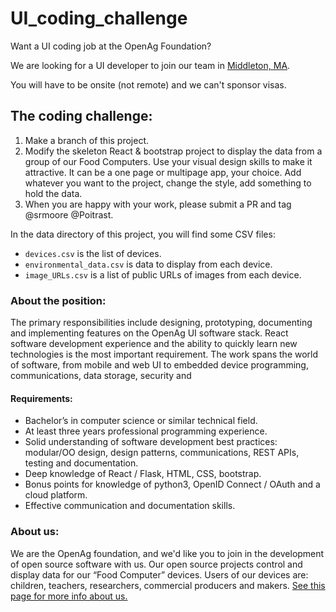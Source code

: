 # UI_coding_challenge
Want a UI coding job at the OpenAg Foundation?

We are looking for a UI developer to join our team in [Middleton, MA](https://www.google.com/maps/place/MIT+Bates+Research+and+Engineering+Center/@42.5973856,-70.9853891,539m/data=!3m1!1e3!4m13!1m7!3m6!1s0x89e311c8dea01fbf:0xe0d98f3daa56a565!2s21+Manning+Ave,+Middleton,+MA+01949!3b1!8m2!3d42.5973856!4d-70.9832004!3m4!1s0x0:0xf3db821d561b41a8!8m2!3d42.5988934!4d-70.9810567).

You will have to be onsite (not remote) and we can't sponsor visas.

## The coding challenge:
1. Make a branch of this project.
1. Modify the skeleton React & bootstrap project to display the data from a group of our Food Computers.  Use your visual design skills to make it attractive.  It can be a one page or multipage app, your choice.  Add whatever you want to the project, change the style, add something to hold the data.
1. When you are happy with your work, please  submit a PR and tag @srmoore @Poitrast.

In the data directory of this project, you will find some CSV files:
  * `devices.csv` is the list of devices.
  * `environmental_data.csv` is data to display from each device.
  * `image_URLs.csv` is a list of public URLs of images from each device.


### About the position:
The primary responsibilities include designing, prototyping, documenting and implementing features on the OpenAg UI software stack. React software development experience and the ability to quickly learn new technologies is the most important requirement. The work spans the world of software, from mobile and web UI to embedded device programming, communications, data storage, security and

#### Requirements:
  * Bachelor’s in computer science or similar technical field.
  * At least three years professional programming experience.
  * Solid understanding of software development best practices: modular/OO design, design patterns, communications, REST APIs, testing and documentation.
  * Deep knowledge of React / Flask, HTML, CSS, bootstrap.
  * Bonus points for knowledge of python3, OpenID Connect / OAuth and a cloud platform.
  * Effective communication and documentation skills.

### About us:
We are the OpenAg foundation, and we'd like you to join in the development of open source software with us.  Our open source projects control and display data for our “Food Computer” devices.  Users of our devices are: children, teachers, researchers, commercial producers and makers.   [See this page for more info about us.](http://openag.media.mit.edu)




